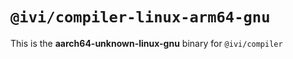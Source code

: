# `@ivi/compiler-linux-arm64-gnu`

This is the **aarch64-unknown-linux-gnu** binary for `@ivi/compiler`
